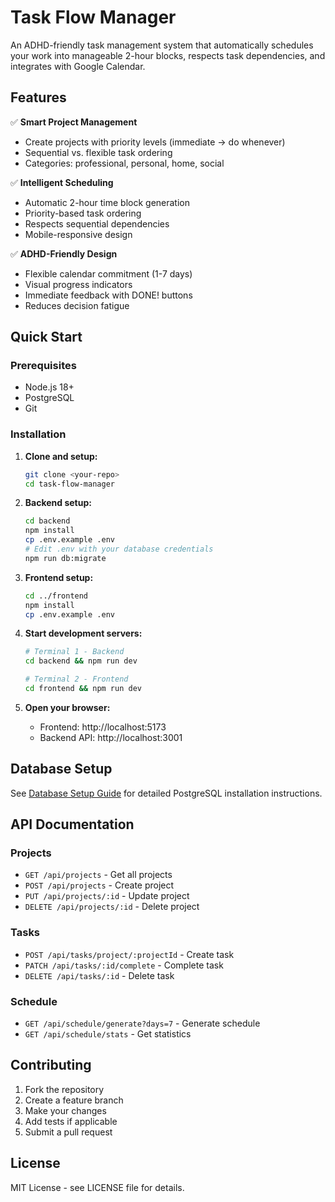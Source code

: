 # Task Flow Manager

An ADHD-friendly task management system that automatically schedules your work into manageable 2-hour blocks, respects task dependencies, and integrates with Google Calendar.

## Features

✅ **Smart Project Management**
- Create projects with priority levels (immediate → do whenever)
- Sequential vs. flexible task ordering
- Categories: professional, personal, home, social

✅ **Intelligent Scheduling**
- Automatic 2-hour time block generation
- Priority-based task ordering
- Respects sequential dependencies
- Mobile-responsive design

✅ **ADHD-Friendly Design**
- Flexible calendar commitment (1-7 days)
- Visual progress indicators
- Immediate feedback with DONE! buttons
- Reduces decision fatigue

## Quick Start

### Prerequisites
- Node.js 18+
- PostgreSQL
- Git

### Installation

1. **Clone and setup:**
   ```bash
   git clone <your-repo>
   cd task-flow-manager
   ```

2. **Backend setup:**
   ```bash
   cd backend
   npm install
   cp .env.example .env
   # Edit .env with your database credentials
   npm run db:migrate
   ```

3. **Frontend setup:**
   ```bash
   cd ../frontend
   npm install
   cp .env.example .env
   ```

4. **Start development servers:**
   ```bash
   # Terminal 1 - Backend
   cd backend && npm run dev
   
   # Terminal 2 - Frontend
   cd frontend && npm run dev
   ```

5. **Open your browser:**
   - Frontend: http://localhost:5173
   - Backend API: http://localhost:3001

## Database Setup

See [Database Setup Guide](docs/database-setup.md) for detailed PostgreSQL installation instructions.

## API Documentation

### Projects
- `GET /api/projects` - Get all projects
- `POST /api/projects` - Create project
- `PUT /api/projects/:id` - Update project
- `DELETE /api/projects/:id` - Delete project

### Tasks
- `POST /api/tasks/project/:projectId` - Create task
- `PATCH /api/tasks/:id/complete` - Complete task
- `DELETE /api/tasks/:id` - Delete task

### Schedule
- `GET /api/schedule/generate?days=7` - Generate schedule
- `GET /api/schedule/stats` - Get statistics

## Contributing

1. Fork the repository
2. Create a feature branch
3. Make your changes
4. Add tests if applicable
5. Submit a pull request

## License

MIT License - see LICENSE file for details.
